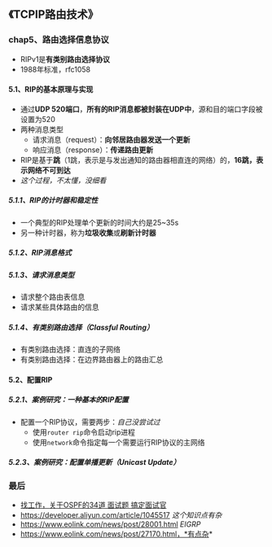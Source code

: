 ## 《TCPIP路由技术》

### chap5、路由选择信息协议

+ RIPv1是**有类别路由选择协议**
+ 1988年标准，rfc1058

#### 5.1、RIP的基本原理与实现

+ 通过**UDP 520端口**，**所有的RIP消息都被封装在UDP中**，源和目的端口字段被设置为520
+ 两种消息类型
  + 请求消息（request）：**向邻居路由器发送一个更新**
  + 响应消息（response）：**传递路由更新**
+ RIP是基于**跳**（1跳，表示是与发出通知的路由器相直连的网络）的，**16跳，表示网络不可到达**
+ *这个过程，不太懂，没细看*

##### 5.1.1、RIP的计时器和稳定性

+ 一个典型的RIP处理单个更新的时间大约是25~35s
+ 另一种计时器，称为**垃圾收集**或**刷新计时器**

##### 5.1.2、RIP消息格式

##### 5.1.3、请求消息类型

+ 请求整个路由表信息
+ 请求某些具体路由的信息

##### 5.1.4、有类别路由选择（Classful Routing）

+ 有类别路由选择：直连的子网络
+ 有类别路由选择：在边界路由器上的路由汇总

#### 5.2、配置RIP

##### 5.2.1、案例研究：一种基本的RIP配置

+ 配置一个RIP协议，需要两步：*自己没尝试过*
  + 使用`router rip`命令启动rip进程
  + 使用`network`命令指定每一个需要运行RIP协议的主网络

##### 5.2.3、案例研究：配置单播更新（Unicast Update）



### 最后

+ [找工作，关于OSPF的34道 面试题 搞定面试官](https://zhuanlan.zhihu.com/p/328496977)
+ https://developer.aliyun.com/article/1045517 *这个知识点有杂*
+ https://www.eolink.com/news/post/28001.html *EIGRP*
+ https://www.eolink.com/news/post/27170.html，*有点杂*